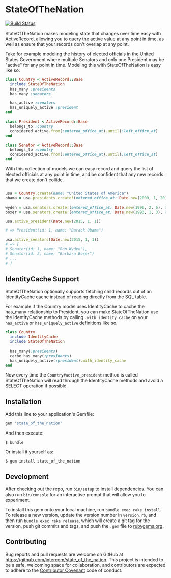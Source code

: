 # StateOfTheNation

[![Build Status](https://travis-ci.com/intercom/state_of_the_nation.svg?token=Z1aavhs79p7e6XpUgjv5&branch=master)](https://travis-ci.com/intercom/state_of_the_nation)

StateOfTheNation makes modeling state that changes over time easy with ActiveRecord, allowing you to query the active value at any point in time, as well as ensure that your records don't overlap at any point.

Take for example modeling the history of elected officials in the United States Government where multiple Senators and only one President may be "active" for any point in time. Modeling this with StateOfTheNation is easy like so:

```ruby
class Country < ActiveRecord::Base
  include StateOfTheNation
  has_many :presidents
  has_many :senators

  has_active :senators
  has_uniquely_active :president
end

class President < ActiveRecord::Base
  belongs_to :country
  considered_active.from(:entered_office_at).until(:left_office_at)
end

class Senator < ActiveRecord::Base
  belongs_to :country
  considered_active.from(:entered_office_at).until(:left_office_at)
end


```

With this collection of models we can easy record and query the list of elected officials at any point in time, and be confident that any new records that we create don't collide.

```ruby

usa = Country.create(name: "United States of America")
obama = usa.presidents.create!(entered_office_at: Date.new(2009, 1, 20), left_office_at: nil)

wyden = usa.senators.create!(entered_office_at: Date.new(1996, 2, 6), left_office_at: nil, name: "Ron Wyden")
boxer = usa.senators.create!(entered_office_at: Date.new(1993, 1, 3), left_office_at: nil, name: "Barbara Boxer")

usa.active_president(Date.new(2015, 1, 1)) 

# => President(id: 1, name: "Barack Obama")

usa.active_senators(Date.new(2015, 1, 1))
# => [
# Senator(id: 1, name: "Ron Wyden"),
# Senator(id: 2, name: "Barbara Boxer")
# ...
# ]


```
## IdentityCache Support

StateOfTheNation optionally supports fetching child records out of an IdentityCache cache instead of reading directly from the SQL table. 

For example if the Country model uses IdentityCache to cache the has_many relationship to President, you can make StateOfTheNation use the IdentityCache methods by calling `.with_identity_cache` on your `has_active` or `has_uniquely_active` definitions like so.

```ruby
class Country
  include IdentityCache
  include StateOfTheNation
  
  has_many(:presidents)
  cache_has_many(:presidents)
  has_uniquely_active(:president).with_identity_cache
end
```

Now every time the `Country#active_president` method is called StateOfTheNation will read through the IdentityCache methods and avoid a SELECT operation if possible.

## Installation

Add this line to your application's Gemfile:

```ruby
gem 'state_of_the_nation'
```

And then execute:

    $ bundle

Or install it yourself as:

    $ gem install state_of_the_nation

## Development

After checking out the repo, run `bin/setup` to install dependencies. You can also run `bin/console` for an interactive prompt that will allow you to experiment.

To install this gem onto your local machine, run `bundle exec rake install`. To release a new version, update the version number in `version.rb`, and then run `bundle exec rake release`, which will create a git tag for the version, push git commits and tags, and push the `.gem` file to [rubygems.org](https://rubygems.org).

## Contributing

Bug reports and pull requests are welcome on GitHub at https://github.com/intercom/state_of_the_nation. This project is intended to be a safe, welcoming space for collaboration, and contributors are expected to adhere to the [Contributor Covenant](contributor-covenant.org) code of conduct.

